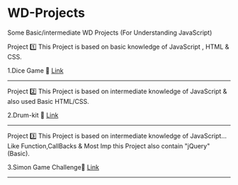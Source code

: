 # WD-Projects
Some Basic/intermediate WD Projects (For Understanding JavaScript)

Project 1️⃣ 
This Project is based on basic knowledge of JavaScript , HTML & CSS.

1.Dice Game 🎲 <a href="https://pranitpatil03.github.io/WD-Projects/Dicee%20Challenge/dicee.html">Link</a>

--------------------------------------------------------------------------------------------

Project 2️⃣
This Project is based on intermediate knowledge of JavaScript & also used Basic HTML/CSS.

2.Drum-kit 🥁 <a href="https://pranitpatil03.github.io/WD-Projects/Drum%20Kit/index.html">Link</a>

--------------------------------------------------------------------------------------------


Project 3️⃣
This Project is based on intermediate knowledge of JavaScript...<br>
Like Function,CallBacks & Most Imp 
this Project also contain "jQuery"(Basic).

3.Simon Game Challenge🥁 <a href="https://pranitpatil03.github.io/WD-Projects/Simon%20Game%20Challenge/index.html">Link</a>

--------------------------------------------------------------------------------------------
